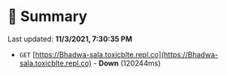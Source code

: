 # 📖 Summary
Last updated: **11/3/2021, 7:30:35 PM**

- `GET` [https://Bhadwa-sala.toxicblte.repl.co](https://Bhadwa-sala.toxicblte.repl.co) - **Down** (120244ms)
